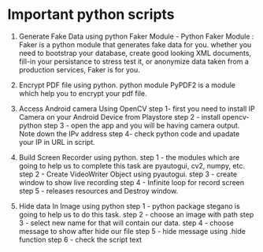 # Important python scripts
 
1. Generate Fake Data using python Faker Module - 
Python Faker Module : Faker is a python module that generates fake data for you. whether you need to bootstrap your database, create good looking XML documents, fill-in your persistance to stress test it, or anonymize data taken from a production services, Faker is for you.

2. Encrypt PDF file using python. 
python module PyPDF2 is a module which help you to encrypt your pdf file.

3. Access Android camera Using OpenCV
step 1- first you need to install IP Camera on your Android Device from Playstore
step 2 - install opencv-python
step 3 - open the app and you will be having camera output. Note down the IPv address
step 4- check python code and upadate your IP in URL in script.

4. Build Screen Recorder using python.
step 1 - the modules which are going to help us to complete this task are pyautogui, cv2, numpy, etc.
step 2 - Create VideoWriter Object using pyautogui.
step 3 - create window to show live recording
step 4 - Infinite loop for record screen
step 5 - releases resources and Destroy window.

5. Hide data In Image using python
step 1 - python package stegano is going to help us to do this task.
step 2 - choose an image with path
step 3 - select new name for that will contain our data.
step 4 - choose message to show after hide our file
step 5 - hide message using .hide function
step 6 - check the script text
